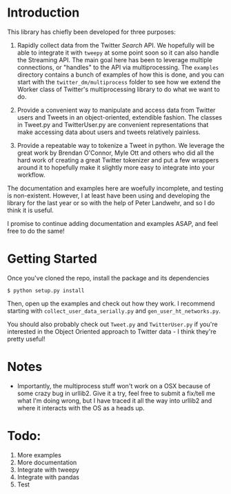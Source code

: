 # Introduction

This library has chiefly been developed for three purposes:

1. Rapidly collect data from the Twitter *Search* API. We hopefully will be able to integrate it with ```tweepy```
at some point soon so it can also handle the Streaming API.  The main goal here has been to leverage multiple 
connections, or "handles" to the API via multiprocessing. The ```examples``` directory contains a bunch of examples
of how this is done, and you can start with the ```twitter_dm/multiprocess``` folder to see how we extend the Worker
class of Twitter's multiprocessing library to do what we want to do.  

2. Provide a convenient way to manipulate and access data from Twitter users and Tweets in an object-oriented, extendible
fashion.  The classes in Tweet.py and TwitterUser.py are convenient representations that make accessing data about 
users and tweets relatively painless.

3. Provide a repeatable way to tokenize a Tweet in python. We leverage the great work by Brendan O'Connor, Myle Ott and others who
did all the hard work of creating a great Twitter tokenizer and put a few wrappers around it to hopefully make it slightly
more easy to integrate into your workflow.


The documentation and examples here are woefully incomplete, and testing is non-existent. However, I at least have
been using and developing the library for the last year or so with the help of Peter Landwehr, and so I do think it is useful.

I promise to continue adding documentation and examples ASAP, and feel free to do the same!

# Getting Started

Once you've cloned the repo, install the package and its dependencies

```$ python setup.py install```

Then, open up the examples and check out how they work.  I recommend starting with ```collect_user_data_serially.py```
and ```gen_user_ht_networks.py```.

You should also probably check out ```Tweet.py``` and ```TwitterUser.py``` if you're interested in the Object Oriented
approach to Twitter data - I think they're pretty useful!

# Notes
- Importantly, the multiprocess stuff won't work on a OSX because of some crazy bug in urllib2.  Give it a try, feel free to 
submit a fix/tell me what I'm doing wrong, but I have traced it all the way into urllib2 and where it interacts with
 the OS as a heads up.
 

# Todo:

1. More examples
2. More documentation
3. Integrate with tweepy
4. Integrate with pandas
5. Test
